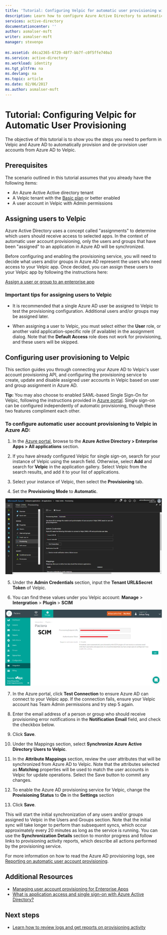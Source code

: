 ```yaml
---
title: 'Tutorial: Configuring Velpic for automatic user provisioning with Azure Active Directory | Microsoft Docs'
description: Learn how to configure Azure Active Directory to automatically provision and de-provision user accounts to Velpic.
services: active-directory
documentationcenter: ''
author: asmalser-msft
writer: asmalser-msft
manager: stevenpo

ms.assetid: d4ca2365-6729-48f7-bb7f-c0f5ffe740a3
ms.service: active-directory
ms.workload: identity
ms.tgt_pltfrm: na
ms.devlang: na
ms.topic: article
ms.date: 02/06/2017
ms.author: asmalser-msft
---
```


# Tutorial: Configuring Velpic for Automatic User Provisioning


The objective of this tutorial is to show you the steps you need to perform in Velpic and Azure AD to automatically provision and de-provision user accounts from Azure AD to Velpic. 

## Prerequisites

The scenario outlined in this tutorial assumes that you already have the following items:

*   An Azure Active Active directory tenant
*   A Velpic tenant with the [Basic plan](https://www.velpic.com/pricing.html) or better enabled 
*   A user account in Velpic with Admin permissions 

## Assigning users to Velpic

Azure Active Directory uses a concept called "assignments" to determine which users should receive access to selected apps. In the context of automatic user account provisioning, only the users and groups that have been "assigned" to an application in Azure AD will be synchronized. 

Before configuring and enabling the provisioning service, you will need to decide what users and/or groups in Azure AD represent the users who need access to your Velpic app. Once decided, you can assign these users to your Velpic app by following the instructions here:

[Assign a user or group to an enterprise app](active-directory-coreapps-assign-user-azure-portal.md)

### Important tips for assigning users to Velpic

*	It is recommended that a single Azure AD user be assigned to Velpic to test the provisioning configuration. Additional users and/or groups may be assigned later.

*	When assigning a user to Velpic, you must select either the **User** role, or another valid application-specific role (if available) in the assignment dialog. Note that the **Default Access** role does not work for provisioning, and these users will be skipped.


## Configuring user provisioning to Velpic 

This section guides you through connecting your Azure AD to Velpic's user account provisioning API, and configuring the provisioning service to create, update and disable assigned user accounts in Velpic based on user and group assignment in Azure AD.

**Tip:** You may also choose to enabled SAML-based Single Sign-On for Velpic, following the instructions provided in [Azure portal](https://portal.azure.com). Single sign-on can be configured independently of automatic provisioning, though these two features compliment each other.


### To configure automatic user account provisioning to Velpic in Azure AD:


1)	In the [Azure portal](https://portal.azure.com), browse to the **Azure Active Directory > Enterprise Apps > All applications**  section.

2) If you have already configured Velpic for single sign-on, search for your instance of Velpic using the search field. Otherwise, select **Add** and search for **Velpic** in the application gallery. Select Velpic from the search results, and add it to your list of applications.

3)	Select your instance of Velpic, then select the **Provisioning** tab.

4)	Set the **Provisioning Mode** to **Automatic**.

![Velpic Provisioning](./media/active-directory-saas-velpic-provisioning-tutorial/Velpic1.png)

5)	Under the **Admin Credentials** section, input the **Tenant URL&Secret Token** of Velpic. 

6)  You can find these values under you Velpic account: **Manage** > **Intergration** > **Plugin** > **SCIM**

![Authorization Values](./media/active-directory-saas-velpic-provisioning-tutorial/Velpic2.png)

7) In the Azure portal, click **Test Connection** to ensure Azure AD can connect to your Velpic app. If the connection fails, ensure your Velpic account has Team Admin permissions and try step 5 again.

8) Enter the email address of a person or group who should receive provisioning error notifications in the **Notification Email** field, and check the checkbox below.

9) Click **Save**. 

10) Under the Mappings section, select **Synchronize Azure Active Directory Users to Velpic**.

11) In the **Attribute Mappings** section, review the user attributes that will be synchronized from Azure AD to Velpic. Note that the attributes selected as **Matching** properties will be used to match the user accounts in Velpic for update operations. Select the Save button to commit any changes.

12) To enable the Azure AD provisioning service for Velpic, change the **Provisioning Status** to **On** in the **Settings** section

13) Click **Save**. 

This will start the initial synchronization of any users and/or groups assigned to Velpic in the Users and Groups section. Note that the initial sync will take longer to perform than subsequent syncs, which occur approximately every 20 minutes as long as the service is running. You can use the **Synchronization Details** section to monitor progress and follow links to provisioning activity reports, which describe all actions performed by the provisioning service.

For more information on how to read the Azure AD provisioning logs, see [Reporting on automatic user account provisioning](https://docs.microsoft.com/en-us/azure/active-directory/active-directory-saas-provisioning-reporting).


## Additional Resources

* [Managing user account provisioning for Enterprise Apps](active-directory-enterprise-apps-manage-provisioning.md)
* [What is application access and single sign-on with Azure Active Directory?](active-directory-appssoaccess-whatis.md)

## Next steps

* [Learn how to review logs and get reports on provisioning activity](active-directory-saas-provisioning-reporting.md)
